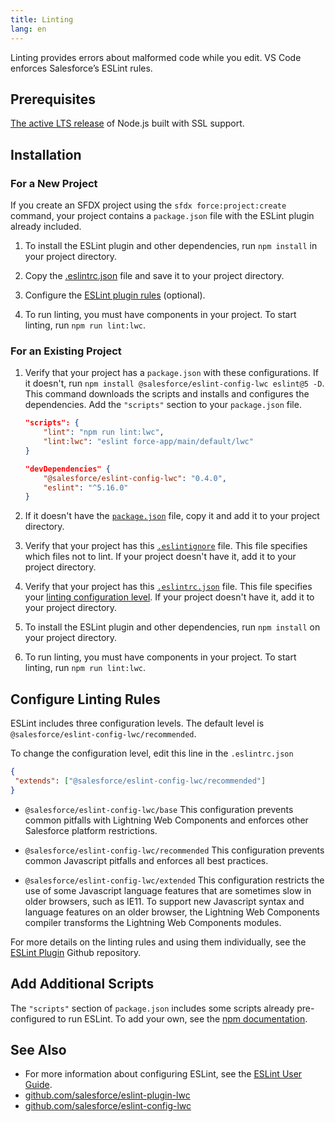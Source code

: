 ```yaml
---
title: Linting 
lang: en
---
```


Linting provides errors about malformed code while you edit. VS Code enforces Salesforce’s ESLint rules.

## Prerequisites

[The active LTS release](https://nodejs.org/en/about/releases/) of Node.js built with SSL support.

## Installation

### For a New Project

If you create an SFDX project using the `sfdx force:project:create` command, your project contains a `package.json` file with the ESLint plugin already included.

1. To install the ESLint plugin and other dependencies, run `npm install` in your project directory.

2. Copy the [.eslintrc.json](https://github.com/forcedotcom/salesforcedx-templates/blob/master/src/templates/project/.eslintrc.json) file and save it to your project directory. 

3. Configure the [ESLint plugin rules](#configure-linting-rules) (optional).

4. To run linting, you must have components in your project. To start linting, run `npm run lint:lwc`.

### For an Existing Project

1. Verify that your project has a `package.json` with these configurations. If it doesn't, run `npm install @salesforce/eslint-config-lwc eslint@5 -D`. This command downloads the scripts and installs and configures the dependencies. Add the `"scripts"` section to your `package.json` file.  

    ```json
    "scripts": {
        "lint": "npm run lint:lwc",
        "lint:lwc": "eslint force-app/main/default/lwc"
    }

    "devDependencies" {
        "@salesforce/eslint-config-lwc": "0.4.0",
        "eslint": "^5.16.0"
    }
    ```

2. If it doesn't have the [`package.json`](https://github.com/forcedotcom/salesforcedx-templates/blob/master/src/templates/project/package.json) file, copy it and add it to your project directory.

3. Verify that your project has this [`.eslintignore`](https://github.com/forcedotcom/salesforcedx-templates/blob/master/src/templates/project/.eslintignore) file. This file specifies which files not to lint. If your project doesn't have it, add it to your project directory.

4. Verify that your project has this [`.eslintrc.json`](https://github.com/forcedotcom/salesforcedx-templates/blob/master/src/templates/project/.eslintrc.json) file. This file specifies your [linting configuration level](#configure-linting-rules). If your project doesn't have it, add it to your project directory.

5. To install the ESLint plugin and other dependencies, run `npm install` on your project directory.

6. To run linting, you must have components in your project. To start linting, run `npm run lint:lwc`.

## Configure Linting Rules

ESLint includes three configuration levels. The default level is `@salesforce/eslint-config-lwc/recommended`.

To change the configuration level, edit this line in the  `.eslintrc.json`

```json
{
 "extends": ["@salesforce/eslint-config-lwc/recommended"]
}
```

- `@salesforce/eslint-config-lwc/base`
This configuration prevents common pitfalls with Lightning Web Components and enforces other Salesforce platform restrictions.

- `@salesforce/eslint-config-lwc/recommended`
This configuration prevents common Javascript pitfalls and enforces all best practices.

- `@salesforce/eslint-config-lwc/extended`
This configuration restricts the use of some Javascript language features that are sometimes slow in older browsers, such as IE11. To support new Javascript syntax and language features on an older browser, the Lightning Web Components compiler transforms the Lightning Web Components modules.

For more details on the linting rules and using them individually, see the [ESLint Plugin](https://github.com/salesforce/eslint-plugin-lwc) Github repository.

## Add Additional Scripts

The `"scripts"` section of `package.json` includes some scripts already pre-configured to run ESLint. To add your own, see the [npm documentation](https://docs.npmjs.com/misc/scripts).

## See Also

- For more information about configuring ESLint, see the [ESLint User Guide](https://eslint.org/docs/user-guide/configuring).
- [github.com/salesforce/eslint-plugin-lwc](https://github.com/salesforce/eslint-plugin-lwc)
- [github.com/salesforce/eslint-config-lwc](https://github.com/salesforce/eslint-config-lwc)
